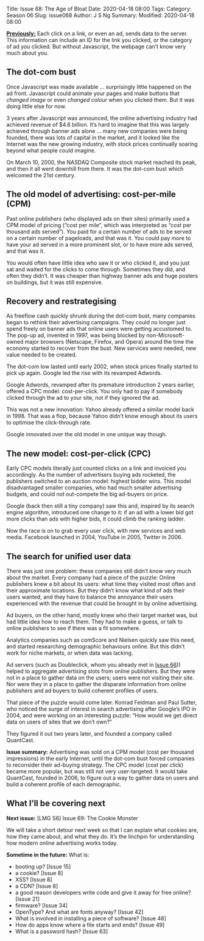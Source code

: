 Title: Issue 68: The Age of Bloat
Date: 2020-04-18 08:00
Tags: 
Category: Season 06
Slug: issue068
Author: J S Ng
Summary: 
Modified: 2020-04-18 08:00

[**Previously:**](https://buttondown.email/laymansguide/archive/) Each click on a link, or even an ad, sends data to the server. This information can include an ID for the link you clicked, or the category of ad you clicked. But without Javascript, the webpage can’t know very much about you.

## The dot-com bust

Once Javascript was made available … surprisingly little happened on the ad front. Javascript could animate your pages and make buttons that *changed image* or even *changed colour* when you clicked them. But it was doing little else for now.

3 years after Javascript was announced, the online advertising industry had achieved revenue of $4.6 billion. It’s hard to imagine that this was largely achieved through banner ads alone … many new companies were being founded, there was lots of capital in the market, and it looked like the Internet was the new growing industry, with stock prices continually soaring beyond what people could imagine.

On March 10, 2000, the NASDAQ Composite stock market reached its peak, and then it all went downhill from there. It was the dot-com bust which welcomed the 21st century.

## The old model of advertising: cost-per-mile (CPM)

Past online publishers (who displayed ads on their sites) primarily used a CPM model of pricing (“cost per mile”, which was interpreted as “cost per thousand ads served”). You paid for a certain number of ads to be served on a certain number of pageloads, and that was it. You could pay more to have your ad served in a more prominent slot, or to have more ads served, and that was it.

You would often have little idea who saw it or who clicked it, and you just sat and waited for the clicks to come through. Sometimes they did, and often they didn’t. It was cheaper than highway banner ads and huge posters on buildings, but it was still expensive.

## Recovery and restrategising

As freeflow cash quickly shrunk during the dot-com bust, many companies began to rethink their advertising campaigns. They could no longer just spend freely on banner ads that online users were getting accustomed to. The pop-up ad, invented in 1997, was being blocked by non-Microsoft-owned major browsers (Netscape, Firefox, and Opera) around the time the economy started to recover from the bust. New services were needed, new value needed to be created.

The dot-com low lasted until early 2002, when stock prices finally started to pick up again. Google led the rise with its revamped Adwords.

Google Adwords, revamped after its premature introduction 2 years earlier, offered a CPC model: cost-per-click. You only had to pay if somebody clicked through the ad to your site, not if they ignored the ad.

This was not a new innovation: Yahoo already offered a similar model back in 1998. That was a flop, because Yahoo didn’t know enough about its users to optimise the click-through rate.

Google innovated over the old model in one unique way though.

## The new model: cost-per-click (CPC)

Early CPC models literally just counted clicks on a link and invoiced you accordingly. As the number of advertisers buying ads rocketed, the publishers switched to an auction model: highest bidder wins. This model disadvantaged smaller companies, who had much smaller advertising budgets, and could not out-compete the big ad-buyers on price.

Google (back then still a tiny company) saw this and, inspired by its search engine algorithm, introduced one change to it: if an ad with a lower bid got more clicks than ads with higher bids, it could climb the ranking ladder.

Now the race is on to grab every user click, with new services and web media. Facebook launched in 2004, YouTube in 2005, Twitter in 2006.

## The search for unified user data

There was just one problem: these companies still didn’t know very much about the market. Every company had a piece of the puzzle: Online publishers knew a bit about its users: what time they visited most often and their approximate locations. But they didn’t know what kind of ads their users wanted, and they have to balance the annoyance their users experienced with the revenue that could be brought in by online advertising.

Ad buyers, on the other hand, mostly knew who their target market was, but had little idea how to reach them. They had to make a guess, or talk to online publishers to see if there was a fit somewhere.

Analytics companies such as comScore and Nielsen quickly saw this need, and started researching demographic behaviours online. But this didn’t work for niche markets, or when data was lacking.

Ad servers (such as Doubleclick, whom you already met in [Issue 66]({filename}/season06/issue066/issue066.md))) helped to aggregate advertising slots from online publishers. But they were not in a place to gather data on the users; users were not visiting their site. Nor were they in a place to gather the disparate information from online publishers and ad buyers to build coherent profiles of users.

That piece of the puzzle would come later. Konrad Feldman and Paul Sutter, who noticed the surge of interest in search advertising after Google’s IPO in 2004, and were working on an interesting puzzle: “How would we get direct data on users of sites that we don’t own?”

They figured it out two years later, and founded a company called QuantCast.

**Issue summary:** Advertising was sold on a CPM model (cost per thousand impressions) in the early Internet, until the dot-com bust forced companies to reconsider their ad-buying strategy. The CPC model (cost per click) became more popular, but was still not very user-targeted. It would take QuantCast, founded in 2006, to figure out a way to gather data on users and build a coherent profile of each demographic.

## What I’ll be covering next

**Next issue:** [LMG S6] Issue 69: The Cookie Monster

We will take a short detour next week so that I can explain what cookies are, how they came about, and what they do. It’s the linchpin for understanding how modern online advertising works today.

**Sometime in the future:** What is:

- booting up? [Issue 15]
- a cookie? [Issue 8]
- XSS? [Issue 8]
- a CDN? [Issue 8]
- a good reason developers write code and give it away for free online? [Issue 21]
- firmware? [Issue 34]
- OpenType? And what are fonts anyway? [Issue 42]
- What is involved in installing a piece of software? [Issue 48]
- How do apps know where a file starts and ends? [Issue 49]
- What is a password hash? [Issue 63]
